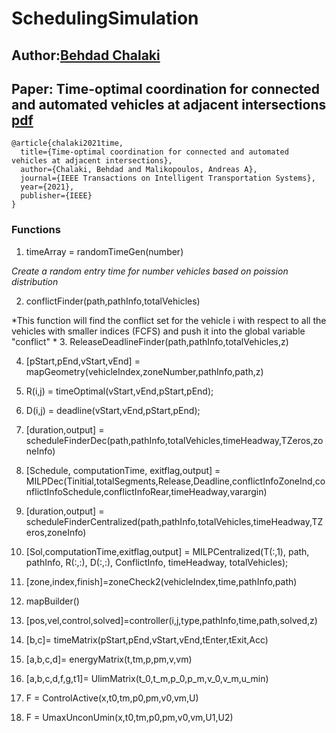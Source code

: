 # SchedulingSimulation
## Author:[Behdad Chalaki](https://sites.udel.edu/bchalaki/)
## Paper: Time-optimal coordination for connected and automated vehicles at adjacent intersections [pdf](https://doi.org/10.1109/TITS.2021.3123479)
```
@article{chalaki2021time,
  title={Time-optimal coordination for connected and automated vehicles at adjacent intersections},
  author={Chalaki, Behdad and Malikopoulos, Andreas A},
  journal={IEEE Transactions on Intelligent Transportation Systems},
  year={2021},
  publisher={IEEE}
}
```
### Functions

1. timeArray = randomTimeGen(number) 

*Create a random entry time for number vehicles based on poission distribution*

2. conflictFinder(path,pathInfo,totalVehicles)

  *This function will find the conflict set for the vehicle i with respect to all the vehicles with smaller indices (FCFS) and push it into the global variable "conflict" *
3. ReleaseDeadlineFinder(path,pathInfo,totalVehicles,z)

4. [pStart,pEnd,vStart,vEnd] = mapGeometry(vehicleIndex,zoneNumber,pathInfo,path,z)

5. R(i,j) = timeOptimal(vStart,vEnd,pStart,pEnd);

6. D(i,j) = deadline(vStart,vEnd,pStart,pEnd);

7. [duration,output] = scheduleFinderDec(path,pathInfo,totalVehicles,timeHeadway,TZeros,zoneInfo)

8. [Schedule, computationTime, exitflag,output] = MILPDec(Tinitial,totalSegments,Release,Deadline,conflictInfoZoneInd,conflictInfoSchedule,conflictInfoRear,timeHeadway,varargin) 

9. [duration,output] = scheduleFinderCentralized(path,pathInfo,totalVehicles,timeHeadway,TZeros,zoneInfo)

10. [Sol,computationTime,exitflag,output] = MILPCentralized(T(:,1), path, pathInfo, R(:,:), D(:,:), ConflictInfo, timeHeadway, totalVehicles);

11. [zone,index,finish]=zoneCheck2(vehicleIndex,time,pathInfo,path)

12.  mapBuilder()

13. [pos,vel,control,solved]=controller(i,j,type,pathInfo,time,path,solved,z)

14. [b,c]= timeMatrix(pStart,pEnd,vStart,vEnd,tEnter,tExit,Acc)

15. [a,b,c,d]= energyMatrix(t,tm,p,pm,v,vm)

16. [a,b,c,d,f,g,t1]= UlimMatrix(t_0,t_m,p_0,p_m,v_0,v_m,u_min)

17. F = ControlActive(x,t0,tm,p0,pm,v0,vm,U)

18. F = UmaxUnconUmin(x,t0,tm,p0,pm,v0,vm,U1,U2)

